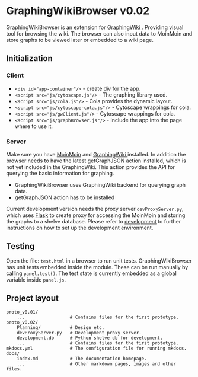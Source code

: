# GraphingWikiBrowser  v0.02

GraphingWikiBrowser is an extension for [GraphingWiki ](https://github.com/graphingwiki/graphingwiki). Providing visual tool for browsing the wiki. The browser can also input data to MoinMoin and store graphs to be viewed later or embedded to a wiki page.

## Initialization

### Client

* `<div id="app-container"/>` - create div for the app.
* `<script src="js/cytoscape.js"/>` - The graphing library used.
* `<script src="js/cola.js"/>` - Cola provides the dynamic layout.
* `<script src="js/cytoscape-cola.js"/>` - Cytoscape wrappings for cola.
* `<script src="js/gwClient.js"/>` - Cytoscape wrappings for cola.
* `<script src="js/graphBrowser.js"/>` - Include the app into the page where to use it.

### Server

Make sure you have [MoinMoin](https://moinmo.in/MoinMoinDownload) and [GraphingWiki ](https://github.com/graphingwiki/graphingwiki) installed. In addition the browser needs to have the latest getGraphJSON action installed, which is not yet included in the GraphingWiki. This action provides the API for querying the basic information for graphing.

* GraphingWikiBrowser uses GraphingWiki backend for querying graph data.
* getGraphJSON action has to be installed

Current development version needs the proxy server `devProxyServer.py`,  which uses [Flask](http://flask.pocoo.org/) to create proxy for accessing the MoinMoin and storing the graphs to a shelve database. Please refer to [development](development.md) to further instructions on how to set up the development environment.

## Testing

Open the file: `test.html` in a browser to run unit tests.
GraphingWikiBrowser has unit tests embedded inside the module. These can be 
run manually by calling `panel.test()`. The test state is currently embedded as a global variable inside `panel.js`. 

## Project layout

    proto_v0.01/
        ...                 # Contains files for the first prototype.
    proto_v0.02/
        Planning/           # Design etc.
        devProxyServer.py   # Development proxy server.
        development.db      # Python shelve db for development.
        ...                 # Contains files for the first prototype.
    mkdocs.yml              # The configuration file for running mkdocs.
    docs/
        index.md            # The documentation homepage.
        ...                 # Other markdown pages, images and other files.
